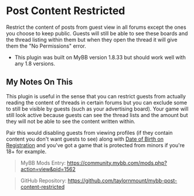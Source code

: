 # Post Content Restricted
Restrict the content of posts from guest view in all forums except the ones you choose to keep public. Guests will still be able to see these boards and the thread listing within them but when they open the thread it will give them the "No Permissions" error.
- This plugin was built on MyBB version 1.8.33 but should work well with any 1.8 versions.

## My Notes On This
This plugin is useful in the sense that you can restrict guests from actually reading the content of threads in certain forums but you can exclude some to still be visible by guests (such as your advertising board). Your game will still look active because guests can see the thread lists and the amount but they will not be able to see the content written within.

Pair this would disabling guests from viewing profiles (if they contain content you don't want guests to see) along with [Date of Birth on Registration](https://community.mybb.com/mods.php?action=view&pid=808) and you've got a game that is protected from minors if you're 18+ for example.

> MyBB Mods Entry: https://community.mybb.com/mods.php?action=view&pid=1562

> GitHub Repository: https://github.com/taylornmount/mybb-post-content-restricted
